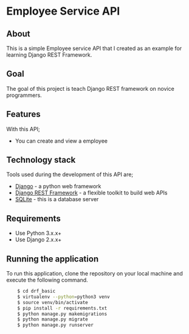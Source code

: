 # Employee Service API
## About
This is a simple Employee service API that I created as an example for learning Django REST Framework.
## Goal
The goal of this project is teach Django REST framework on novice programmers.
## Features
With this API;
- You can create and view a employee
## Technology stack
Tools used during the development of this API are;
- [Django](https://www.djangoproject.com) - a python web framework
- [Django REST Framework](http://www.django-rest-framework.org) - a flexible toolkit to build web APIs
- [SQLite](https://www.sqlite.org/) - this is a database server
## Requirements
- Use Python 3.x.x+
- Use Django 2.x.x+

## Running the application
To run this application, clone the repository on your local machine and execute the following command.
```sh
    $ cd drf_basic
    $ virtualenv --python=python3 venv
    $ source venv/bin/activate
    $ pip install -r requirements.txt
    $ python manage.py makemigrations
    $ python manage.py migrate
    $ python manage.py runserver
```
